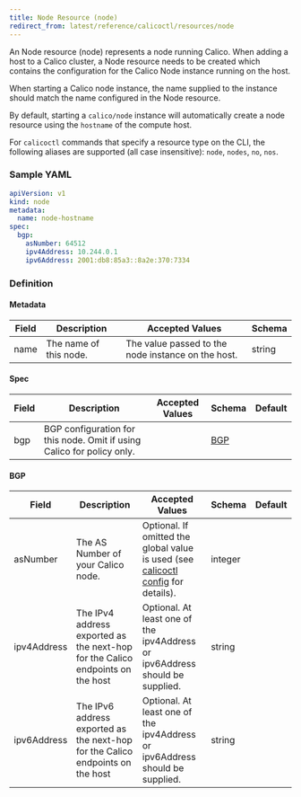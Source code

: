 ```yaml
---
title: Node Resource (node)
redirect_from: latest/reference/calicoctl/resources/node
---
```


An Node resource (node) represents a node running Calico.  When adding a host
to a Calico cluster, a Node resource needs to be created which contains the
configuration for the Calico Node instance running on the host.

When starting a Calico node instance, the name supplied to the instance should 
match the name configured in the Node resource.  

By default, starting a `calico/node` instance will automatically create a node resource 
using the `hostname` of the compute host.

For `calicoctl` commands that specify a resource type on the CLI, the following
aliases are supported (all case insensitive): `node`, `nodes`, `no`, `nos`.

### Sample YAML

```yaml
apiVersion: v1
kind: node
metadata:
  name: node-hostname
spec:
  bgp:
    asNumber: 64512
    ipv4Address: 10.244.0.1
    ipv6Address: 2001:db8:85a3::8a2e:370:7334
```

### Definition

#### Metadata

| Field       | Description                 | Accepted Values   | Schema |
|-------------|-----------------------------|-------------------|--------|
| name     | The name of this node.          | The value passed to the node instance on the host. | string |

#### Spec

| Field       | Description                 | Accepted Values   | Schema | Default    |
|-------------|-----------------------------|-------------------|--------|------------|
| bgp      | BGP configuration for this node.  Omit if using Calico for policy only. | | [BGP](#bgp) |

#### BGP 

| Field       | Description                 | Accepted Values   | Schema | Default    |
|-------------|-----------------------------|-------------------|--------|------------|
| asNumber    | The AS Number of your Calico node. | Optional.  If omitted the global value is used (see [calicoctl config]({{site.baseurl}}/{{page.version}}/reference/calicoctl/commands/config) for details). | integer |
| ipv4Address | The IPv4 address exported as the next-hop for the Calico endpoints on the host | Optional.  At least one of the ipv4Address or ipv6Address should be supplied. | string |
| ipv6Address | The IPv6 address exported as the next-hop for the Calico endpoints on the host | Optional.  At least one of the ipv4Address or ipv6Address should be supplied. | string |
